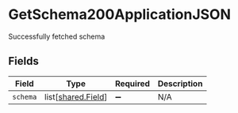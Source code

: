 # GetSchema200ApplicationJSON

Successfully fetched schema


## Fields

| Field                                                  | Type                                                   | Required                                               | Description                                            |
| ------------------------------------------------------ | ------------------------------------------------------ | ------------------------------------------------------ | ------------------------------------------------------ |
| `schema`                                               | list[[shared.Field](undefined/models/shared/field.md)] | :heavy_minus_sign:                                     | N/A                                                    |